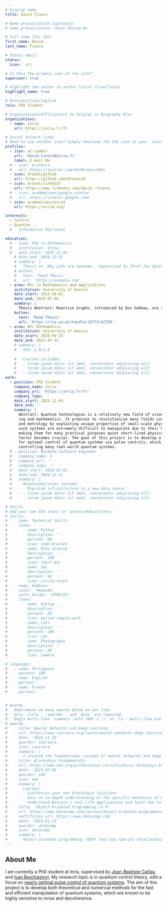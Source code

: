 ```yaml
---
# Display name
title: David Tinoco

# Name pronunciation (optional)
# name_pronunciation: Chien Shiung Wu

# Full name (for SEO)
first_name: David
last_name: Tinoco

# Status emoji
status:
  icon:  🇵🇹

# Is this the primary user of the site?
superuser: true

# Highlight the author in author lists? (true/false)
highlight_name: true

# Role/position/tagline
role: PhD Student

# Organizations/Affiliations to display in Biography blox
organizations:
  - name: Inria
    url: https://inria.fr/fr

# Social network links
# Need to use another icon? Simply download the SVG icon to your `assets/media/icons/` folder.
profiles:
  - icon: at-symbol
    url: 'david.tinoco@inria.fr'
    label: E-mail Me
  # - icon: brands/x
  #   url: https://twitter.com/GetResearchDev
  - icon: brands/github
    url: https://github.com/Dtinas10
  - icon: brands/linkedin
    url: https://www.linkedin.com/david--tinoco
  # - icon: academicons/google-scholar
  #   url: https://scholar.google.com/
  - icon: academicons/orcid
    url: https://orcid.org/

interests:
  - Control
  - Quantum
  # - Information Retrieval

education:
  # - area: PhD in Mathematics
  #   institution: Inria
  #   date_start: 2025-11-01
    # date_end: 2020-12-31
    # summary: |
    #   Thesis on _Why LLMs are awesome_. Supervised by [Prof Joe Smith](https://example.com). Presented papers at 5 IEEE conferences with the contributions being published in 2 Springer journals.
    # button:
    #   text: 'Read Thesis'
    #   url: 'https://example.com'
  - area: MSc in Mathematics and Applications
    institution: University of Aveiro
    date_start: 2023-10-01
    date_end: 2025-07-04 
    summary: |
      Thesis Abstract: Reactive Graphs, introduced by Dov Gabbay, are transition structures that evolve along its execution. These structures are suitable to compactly represent complex reactive and reconfigurable behaviors. Variations of this type of reconfigurable structures have been explored within the scientific community. However, their impact in the context of specific domain applications remains underexplored. A potential barrier to their widespread adoption among communities less familiar with the formal specification of systems and logics could be the absence of computational support for analyzing such models. This dissertation aims to overcome these gaps by studying the generalization of the Labelled Transition System (LTS) to a dynamic structure called the Labelled Reactive Graph (LRG), building on the theory already developed in the literature for LTS. A new product is introduced, the intrusive product, which allows for the addition of intrusive edges between models to enable their mutual reconfiguration. Additionally, a Hennessy-Milner Logic is presented to specify and verify properties of these models. The dissertation introduces with the implementation of Marge, a web-based tool designed to visualize and animate reactive graphs, perform products, and verify the existence of some properties.'
    button:
      text: 'Read Thesis'
      url: 'https://ria.ua.pt/handle/10773/42758'
  - area: BSc Mathematics 
    institution: University of Aveiro
    date_start: 2019-09-15
    date_end: 2023-07-31
    # summary: |
    #   GPA: 3.4/4.0
      
    #   Courses included:
    #   - lorem ipsum dolor sit amet, consectetur adipiscing elit
    #   - lorem ipsum dolor sit amet, consectetur adipiscing elit
    #   - lorem ipsum dolor sit amet, consectetur adipiscing elit
work:
  - position: PhD Student 
    company_name: Inria
    company_url: 'https://inria.fr/fr'
    company_logo: ''
    date_start: 2025-11-04
    date_end: ''
    summary: |
      Abstract: Quantum technologies is a relatively new field of science in the intersection of physics, engineer-
      ing and mathematics. It promises to revolutionise many fields such as computation, communication
      and metrology by exploiting unique properties of small-scale physical systems. It is known that
      such systems are extremely difficult to manipulate due to their high sensitivity to external noises,
      making them for many practical purposes quiet short-lived physical objects. For this reason time
      factor becomes crucial. The goal of this project is to develop a general theory and algorithms
      for optimal control of quantum systems via pulse controls, which is currently the fastest way of
      controlling many real-world quantum systems.
  # - position: Backend Software Engineer
  #   company_name: X
  #   company_url: ''
  #   company_logo: ''
  #   date_start: 2016-01-01
  #   date_end: 2020-12-31
  #   summary: |
  #     Responsibilities include:
  #     - Migrated infrastructure to a new data center
  #     - lorem ipsum dolor sit amet, consectetur adipiscing elit
  #     - lorem ipsum dolor sit amet, consectetur adipiscing elit

# Skills
# Add your own SVG icons to `assets/media/icons/`
# skills:
#   - name: Technical Skills
#     items:
#       - name: Python
#         description: ''
#         percent: 80
#         icon: code-bracket
#       - name: Data Science
#         description: ''
#         percent: 100
#         icon: chart-bar
#       - name: SQL
#         description: ''
#         percent: 40
#         icon: circle-stack
#   - name: Hobbies
#     color: '#eeac02'
#     color_border: '#f0bf23'
#     items:
#       - name: Hiking
#         description: ''
#         percent: 60
#         icon: person-simple-walk
#       - name: Cats
#         description: ''
#         percent: 100
#         icon: cat
#       - name: Photography
#         description: ''
#         percent: 80
#         icon: camera

# languages:
#   - name: Portuguese
#     percent: 100
#   - name: English
#     percent: 
#   - name: France
#     percent: 


# Awards.
#   Add/remove as many awards below as you like.
#   Only `title`, `awarder`, and `date` are required.
#   Begin multi-line `summary` with YAML's `|` or `|2-` multi-line prefix and indent 2 spaces below.
# awards:
#   - title: Neural Networks and Deep Learning
#     url: https://www.coursera.org/learn/neural-networks-deep-learning
#     date: '2023-11-25'
#     awarder: Coursera
#     icon: coursera
#     summary: |
#       I studied the foundational concept of neural networks and deep learning. By the end, I was familiar with the significant technological trends driving the rise of deep learning; build, train, and apply fully connected deep neural networks; implement efficient (vectorized) neural networks; identify key parameters in a neural network’s architecture; and apply deep learning to your own applications.
#   - title: Blockchain Fundamentals
#     url: https://www.edx.org/professional-certificate/uc-berkeleyx-blockchain-fundamentals
#     date: '2023-07-01'
#     awarder: edX
#     icon: edx
#     summary: |
#       Learned:
#       - Synthesize your own blockchain solutions
#       - Gain an in-depth understanding of the specific mechanics of Bitcoin
#       - Understand Bitcoin’s real-life applications and learn how to attack and destroy Bitcoin, Ethereum, smart contracts and Dapps, and alternatives to Bitcoin’s Proof-of-Work consensus algorithm
#   - title: 'Object-Oriented Programming in R'
#     url: https://www.datacamp.com/courses/object-oriented-programming-with-s3-and-r6-in-r
#     certificate_url: https://www.datacamp.com
#     date: '2023-01-21'
#     awarder: datacamp
#     icon: datacamp
#     summary: |
#       Object-oriented programming (OOP) lets you specify relationships between functions and the objects that they can act on, helping you manage complexity in your code. This is an intermediate level course, providing an introduction to OOP, using the S3 and R6 systems. S3 is a great day-to-day R programming tool that simplifies some of the functions that you write. R6 is especially useful for industry-specific analyses, working with web APIs, and building GUIs.
---
```


## About Me

I am currently a PhD student at Inria, supervised by [Jean-Baptiste Caillau](https://caillau.perso.math.cnrs.fr/) and [Ivan Beschastnyi](https://sites.google.com/view/ivan-bes). My research topic is in quantum control theory, with a focus on [nearly optimal pulse control of quantum systems](https://sites.google.com/view/ivan-bes). The aim of this project is to develop both theoretical and numerical methods for the fast and efficient manipulation of quantum systems, which are known to be highly sensitive to noise and decoherence. 

<!-- Chien Shiung Wu is a professor of artificial intelligence at the Stanford AI Lab. Her research interests include distributed robotics, mobile computing and programmable matter. She leads the Robotic Neurobiology group, which develops self-reconfiguring robots, systems of self-organizing robots, and mobile sensor networks. -->
